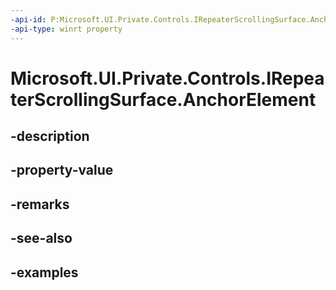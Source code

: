 ```yaml
---
-api-id: P:Microsoft.UI.Private.Controls.IRepeaterScrollingSurface.AnchorElement
-api-type: winrt property
---
```


# Microsoft.UI.Private.Controls.IRepeaterScrollingSurface.AnchorElement

<!--
public Microsoft.UI.Xaml.UIElement AnchorElement { get; }
-->


## -description

## -property-value

## -remarks

## -see-also

## -examples


